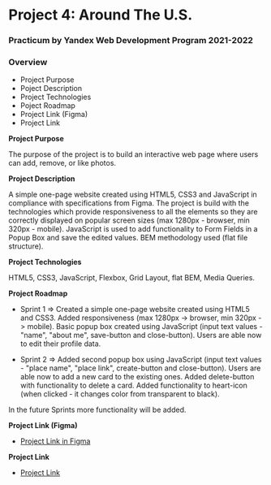 # Project 4: Around The U.S.

### Practicum by Yandex Web Development Program 2021-2022

### Overview

* Project Purpose
* Poject Description
* Project Technologies
* Poject Roadmap
* Project Link (Figma)
* Project Link


**Project Purpose**

The purpose of the project is to build an interactive web page where users can add, remove, or like photos.

**Project Description**

A simple one-page website created using HTML5, CSS3 and JavaScript in compliance with specifications from Figma. The project is build with the technologies which provide responsiveness to all the elements so they are correctly displayed on popular screen sizes (max 1280px - browser, min 320px - mobile). JavaScript is used to add functionality to Form Fields in a Popup Box and save the edited values. BEM methodology used (flat file structure). 

**Project Technologies**

HTML5, CSS3, JavaScript, Flexbox, Grid Layout, flat BEM, Media Queries. 

**Project Roadmap**

* Sprint 1 => Created a simple one-page website created using HTML5 and CSS3. Added responsiveness (max 1280px -> browser, min 320px -> mobile). Basic popup box created using JavaScript (input text values - "name", "about me", save-button and close-button). Users are able now to edit their profile data.

* Sprint 2 => Added second popup box using JavaScript (input text values - "place name", "place link", create-button and close-button). Users are able now to add a new card to the existing ones. Added delete-button with functionality to delete a card. Added functionality to heart-icon (when clicked - it changes color from transparent to black).

In the future Sprints more functionality will be added.

**Project Link (Figma)**

* [Project Link in Figma](https://www.figma.com/file/SurN1jaeEQIhuZEDMhmWWf/Sprint-4-Around-The-U.S.-desktop-mobile?node-id=0%3A1)

**Project Link**
* [Project Link](https://mariakonstantinov.github.io/web_project_4/)